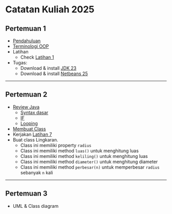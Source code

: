 # Catatan Kuliah 2025

## Pertemuan 1
- [Pendahuluan](01-pendahuluan.md)
- [Terminologi OOP](terminologi-penting.md)
- Latihan
  - Check [Latihan 1](latihan/latihan-01.md)
- Tugas:
  - Download & install [JDK 23](https://www.oracle.com/id/java/technologies/downloads/#jdk23-windows)
  - Download & install [Netbeans 25](https://dlcdn.apache.org/netbeans/netbeans-installers/25/Apache-NetBeans-25-bin-windows-x64.exe)  

---

## Pertemuan 2
- [Review Java](https://github.com/ruang-belajar/java/)
  - [Syntax dasar](https://github.com/ruang-belajar/java/blob/main/docs/03-syntax.md)
  - [IF](https://github.com/ruang-belajar/java/blob/main/docs/07-pengambilan-keputusan.md)
  - [Looping](https://github.com/ruang-belajar/java/blob/main/docs/08-pengulangan.md)
- [Membuat Class](02-membuat-class.md)
- Kerjakan [Latihan 7](latihan/latihan-07.md)
- Buat class Lingkaran.
  - Class ini memiliki property `radius`
  - Class ini memiliki method `luas()` untuk menghitung luas
  - Class ini memiliki method `keliling()` untuk menghitung luas
  - Class ini memiliki method `diameter()` untuk menghitung diameter
  - Class ini memiliki method `perbesar(n)` untuk memperbesar `radius` sebanyak `n` kali

---

## Pertemuan 3
- UML & Class diagram